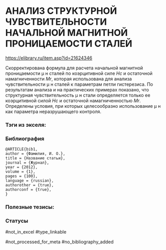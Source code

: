 # АНАЛИЗ СТРУКТУРНОЙ ЧУВСТВИТЕЛЬНОСТИ НАЧАЛЬНОЙ МАГНИТНОЙ ПРОНИЦАЕМОСТИ СТАЛЕЙ

https://elibrary.ru/item.asp?id=21624346

Скорректирована формула для расчета начальной магнитной проницаемости μ н сталей по коэрцитивной силе _Hc_ и остаточной намагниченности _Mr_, которая использована для анализа чувствительности μ н сталей к параметрам петли гистерезиса. По результатам анализа и на практических примерах показано, что структурная чувствительность μ н стали определяется только ее коэрцитивной силой _Hc_ и остаточной намагниченностью _Mr_. Определены условия, при которых целесообразно использование μ н как параметра неразрушающего контроля.

### Тэги из экселя:

### Библиография
```
@ARTICLE{bib1,
author = {Фамилия, И. О.},
title = {Название статьи},
journal = {Журнал},
year = {2012},
volume = {1},
pages = {100},
language = {russian},
authorother = {true},
authorconf = {true},
}
```

### Полезные тезисы:

### Статусы
#not_in_excel 
#type_linkable 

#not_processed_for_meta
#no_bibliography_added